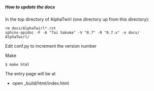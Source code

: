 
##### How to update the docs

In the top directory of AlphaTwirl (one directory up from this directory):

    rm docs/AlphaTwirl*.rst
    sphinx-apidoc -F -A "Tai Sakuma" -V "0.7" -R "0.7.x" -o docs/ AlphaTwirl/

Edit conf.py to increment the version number

Make

    $ make html

The entry page will be at

 * open _build/html/index.html
